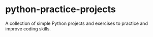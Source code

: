 # python-practice-projects
A collection of simple Python projects and exercises to practice and improve coding skills.
